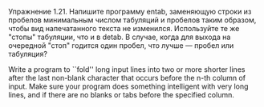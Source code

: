 Упражнение 1.21. 
Напишите программу entab, заменяющую строки из пробелов минимальным числом табуляций и пробелов таким образом, чтобы вид напечатанного текста не изменился. Используйте те же "стопы" табуляции, что и в detab. В случае, когда для выхода на очередной "стоп" годится один пробел, что лучше — пробел или табуляция?

Write a program to ``fold'' long input lines into two or more shorter lines after the last non-blank character that occurs before the n-th column of input. Make sure your program does something intelligent with very long lines, and if there are no blanks or tabs before the specified column.
